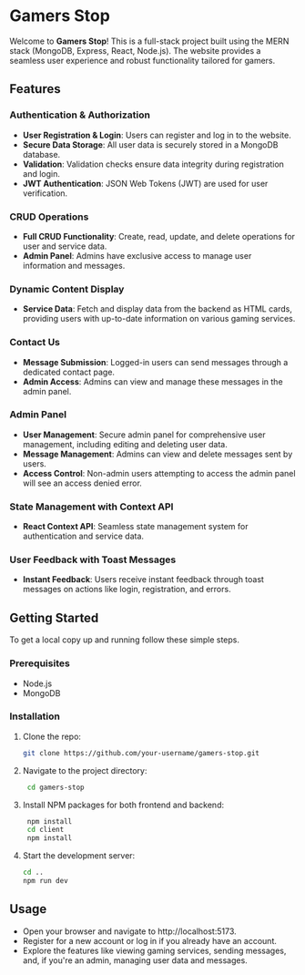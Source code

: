 # Gamers Stop

Welcome to **Gamers Stop**! This is a full-stack project built using the MERN stack (MongoDB, Express, React, Node.js). The website provides a seamless user experience and robust functionality tailored for gamers.

## Features

### Authentication & Authorization
- **User Registration & Login**: Users can register and log in to the website.
- **Secure Data Storage**: All user data is securely stored in a MongoDB database.
- **Validation**: Validation checks ensure data integrity during registration and login.
- **JWT Authentication**: JSON Web Tokens (JWT) are used for user verification.

### CRUD Operations
- **Full CRUD Functionality**: Create, read, update, and delete operations for user and service data.
- **Admin Panel**: Admins have exclusive access to manage user information and messages.

### Dynamic Content Display
- **Service Data**: Fetch and display data from the backend as HTML cards, providing users with up-to-date information on various gaming services.

### Contact Us
- **Message Submission**: Logged-in users can send messages through a dedicated contact page.
- **Admin Access**: Admins can view and manage these messages in the admin panel.

### Admin Panel
- **User Management**: Secure admin panel for comprehensive user management, including editing and deleting user data.
- **Message Management**: Admins can view and delete messages sent by users.
- **Access Control**: Non-admin users attempting to access the admin panel will see an access denied error.

### State Management with Context API
- **React Context API**: Seamless state management system for authentication and service data.

### User Feedback with Toast Messages
- **Instant Feedback**: Users receive instant feedback through toast messages on actions like login, registration, and errors.

## Getting Started

To get a local copy up and running follow these simple steps.

### Prerequisites

- Node.js
- MongoDB

### Installation

1. Clone the repo:
   ```sh
   git clone https://github.com/your-username/gamers-stop.git
2. Navigate to the project directory:
   ```sh
    cd gamers-stop
3. Install NPM packages for both frontend and backend:
   ```sh
    npm install
    cd client
    npm install
4. Start the development server:
    ```sh
    cd ..
    npm run dev

## Usage

- Open your browser and navigate to http://localhost:5173.
- Register for a new account or log in if you already have an account.
- Explore the features like viewing gaming services, sending messages, and, if you're an admin, managing user data and messages.

